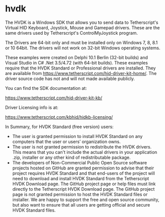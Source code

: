 # hvdk
The HVDK is a Windows SDK that allows you to send data to Tetherscript's Virtual HID Keyboard, Joystick, Mouse and Gamepad drivers.  These are the same drivers used by Tetherscript's ControlMyJoystick program.

The Drivers are 64-bit only and must be installed only on Windows 7, 8, 8.1 or 10 64bit.  The drivers will not work on 32-bit Windows operating systems.

These examples were created on Delphi 10.1 Berlin (32-bit builds) and Visual Studio in C# .Net 3.5/4.72 (with 64-bit builds).  These examples require that the HVDK Standard or Professional drivers are installed.  They are available from https://www.tetherscript.com/hid-driver-kit-home/.  The driver source code has not and will not made available publicly.

You can find the SDK documentation at:

https://www.tetherscript.com/hid-driver-kit-kb/

Driver Licensing info is at:

https://www.tetherscript.com/kbhid/hidkb-licensing/

In Summary, for HVDK Standard (free version) users:
- The user is granted permission to install HVDK Standard on any computers that the user or users’ organization owns.
- The user is not granted permission to redistribute the HVDK drivers.  This means that you can't include the actual drivers in your application .zip, installer or any other kind of redistributable package.  
- The developers of Non-Commercial Public Open Source software projects hosted on GitHub are granted permission to advise that their project requires HVDK Standard and that end-users of the project will need to download and install HVDK Standard from the Tetherscript HVDK Download page. The GitHub project page or help files must link directly to the Tetherscript HVDK Download page. The GitHub project page is not granted permission to host the HVDK Standard files or installer. We are happy to support the free and open source community, but also want to ensure that all users are getting official and secure HVDK Standard files.
